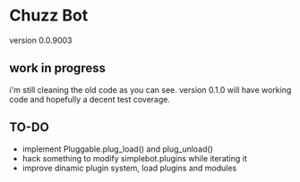 Chuzz Bot
=========

version 0.0.9003

work in progress
----------------

i'm still cleaning the old code as you can see. version 0.1.0 will have 
working code and hopefully a decent test coverage.

TO-DO
-----
- implement Pluggable.plug\_load() and plug\_unload()
- hack something to modify simplebot.plugins while iterating it
- improve dinamic plugin system, load plugins and modules
